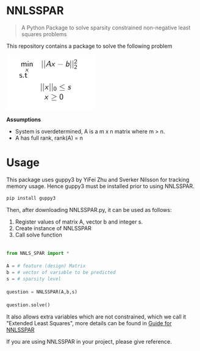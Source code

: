 # NNLSSPAR
>A Python Package to solve sparsity constrained non-negative least squares problems

This repository contains a package to solve the following problem

[![g](https://github.com/Fatih-S-AKTAS/NNLSSPAR/blob/master/files/nnlssparquestion.png)]()

**Assumptions**
- System is overdetermined, A is a m x n matrix where m > n.
- A has full rank, rank(A) = n

# Usage

This package uses guppy3 by  YiFei Zhu and Sverker Nilsson for tracking memory usage. Hence guppy3 must be installed prior to using NNLSSPAR. 

```python
pip install guppy3
```

Then, after downloading NNLSSPAR.py, it can be used as follows:

1. Register values of matrix A, vector b and integer s.
2. Create instance of NNLSSPAR
3. Call solve function

```python

from NNLS_SPAR import * 

A = # feature (design) Matrix
b = # vector of variable to be predicted
s = # sparsity level

question = NNLSSPAR(A,b,s)

question.solve()
```

It also allows extra variables which are not constrained, which we call it "Extended Least Squares", more details can be found in <a href="https://github.com/Fatih-S-AKTAS/NNLSSPAR/blob/master/Guide%20for%20NNLSSPAR.pdf">Guide for NNLSSPAR</a>

If you are using NNLSSPAR in your project, please give reference.
